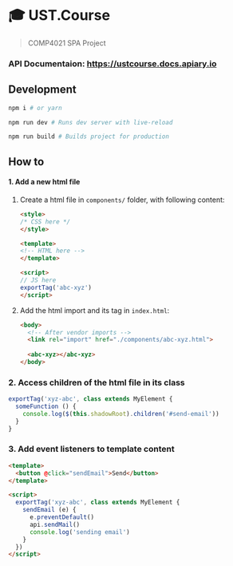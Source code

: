 # :mortar_board: UST.Course

> COMP4021 SPA Project

### API Documentaion: https://ustcourse.docs.apiary.io

## Development

```sh
npm i # or yarn

npm run dev # Runs dev server with live-reload

npm run build # Builds project for production
```

## How to

#### 1. Add a new html file

1. Create a html file in `components/` folder, with following content:

   ```html
   <style>
   /* CSS here */
   </style>

   <template>
   <!-- HTML here -->
   </template>

   <script>
   // JS here
   exportTag('abc-xyz')
   </script>
   ```

2. Add the html import and its tag in `index.html`:

   ```html
   <body>
     <!-- After vendor imports -->
     <link rel="import" href="./components/abc-xyz.html">
     
     <abc-xyz></abc-xyz>
   </body>
   ```

### 2. Access children of the html file in its class

```js
exportTag('xyz-abc', class extends MyElement {
  someFunction () {
    console.log($(this.shadowRoot).children('#send-email'))
  }
}
```

### 3. Add event listeners to template content

```html
<template>
  <button @click="sendEmail">Send</button>
</template>

<script>
  exportTag('xyz-abc', class extends MyElement {
    sendEmail (e) {
      e.preventDefault()
      api.sendMail()
      console.log('sending email')
    }
  })
</script>
```
